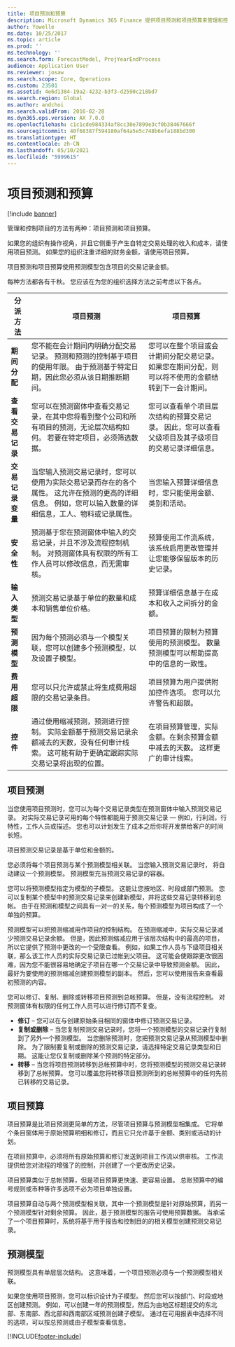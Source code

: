 ```yaml
---
title: 项目预测和预算
description: Microsoft Dynamics 365 Finance 提供项目预测和项目预算来管理和控制您的项目。
author: Yowelle
ms.date: 10/25/2017
ms.topic: article
ms.prod: ''
ms.technology: ''
ms.search.form: ForecastModel, ProjYearEndProcess
audience: Application User
ms.reviewer: josaw
ms.search.scope: Core, Operations
ms.custom: 23501
ms.assetid: 4e6d1384-19a2-4232-b3f3-d2590c218bd7
ms.search.region: Global
ms.author: andchoi
ms.search.validFrom: 2016-02-28
ms.dyn365.ops.version: AX 7.0.0
ms.openlocfilehash: c1c1cde984334af8cc30e7899e3cf0b38467666f
ms.sourcegitcommit: 40f68387f594180af64a5e5c748b6efa188bd300
ms.translationtype: HT
ms.contentlocale: zh-CN
ms.lasthandoff: 05/10/2021
ms.locfileid: "5999615"
---
```

# <a name="project-forecasts-and-budgets"></a>项目预测和预算

[!include [banner](../includes/banner.md)]

管理和控制项目的方法有两种：项目预测和项目预算。 

如果您的组织有操作视角，并且它侧重于产生自特定交易处理的收入和成本，请使用项目预测。 如果您的组织注重详细的财务金额，请使用项目预算。 

项目预测和项目预算使用预测模型包含项目的交易记录金额。 

每种方法都各有千秋。 您应该在为您的组织选择方法之前考虑以下各点。

|   分派方法       |           项目预测            |        项目预算                           |
|---------------------------|------------------------------------------|----------------------------------------------------|
| **期间分配**     | 您不能在会计期间内明确分配交易记录。 预测和预测的控制基于项目的使用年限。 由于预测基于特定日期，因此您必须从该日期推断期间。 | 您可以在整个项目或会计期间分配交易记录。 如果您在期间分配，则可以将不使用的金额结转到下一会计期间。 |
| **查看交易记录**  | 您可以在预测窗体中查看交易记录，在其中您将看到整个公司和所有项目的预测，无论层次结构如何。 若要在特定项目，必须筛选数据。                                       | 您可以查看单个项目层次结构的预算交易记录。 因此，您可以查看父级项目及其子级项目的交易记录详细信息。                 |
| **交易记录变量** | 当您输入预测交易记录时，您可以使用为实际交易记录而存在的各个属性。 这允许在预测的更高的详细信息。 例如，您可以输入数量的详细信息，工人、物料或记录属性。         | 当您输入预算详细信息时，您只能使用金额、类别和活动。                    |
| **安全性**              | 预测基于您在预测窗体中输入的交易记录，并且不涉及流程控制机制。 对预测窗体具有权限的所有工作人员可以修改信息，而无需审核。                                        | 预算使用工作流系统，该系统启用更改管理并让您能够保留版本的历史记录。         |
| **输入类型**           | 预测交易记录基于单位的数量和成本和销售单位价格。  | 预算详细信息基于在成本和收入之间拆分的金额。                                          |
| **预测模型**       | 因为每个预测必须与一个模型关联，您可以创建多个预测模型，以及设置子模型。           | 项目预算的限制为预算使用的预测模型。 数量预测模型可以帮助提高中的信息的一致性。                           |
| **费用超限**         | 您可以只允许或禁止将生成费用超限的交易记录条目。   | 项目预算为用户提供附加控件选项。 您可以允许警告和超限。                    |
| **控件**               | 通过使用缩减预测，预测进行控制。 实际金额基于预测交易记录余额减去的天数，没有任何审计线索。 这可能有助于更确定跟踪实际交易记录将出现的位置。                   | 在项目预算管理，实际金额。在剩余预算金额中减去的天数。 这样更广的审计线索。                                   |

## <a name="project-forecasts"></a>项目预测
当您使用项目预测时，您可以为每个交易记录类型在预测窗体中输入预测交易记录。 对实际交易记录可用的每个特性都能用于预测交易记录 — 例如，行利润，行特性，工作人员或描述。 您也可以计划发生了成本之后你将开发票给客户的时间长短。 

项目预测交易记录是基于单位和金额的。 

您必须将每个项目预测与某个预测模型相关联。 当您输入预测交易记录时， 将自动建议一个预测模型。 预测模型充当预测交易记录的容器。 

您可以将预测模型指定为模型的子模型。 这能让您按地区、时段或部门预测。 您可以复制某个模型中的预测交易记录来创建新模型，并将这些交易记录转移到总帐。 由于在预测和模型之间具有一对一的关系，每个预测模型为项目构成了一个单独的预算。 

预测模型可以把预测缩减用作项目的控制结构。 在预测缩减中，实际交易记录减少预测交易记录余额。 但是，因此预测缩减应用于该层次结构中的最高的项目，所以它提供了预测中更改的一个受限查看。 例如，如果工作人员与下级项目相关联，那么该工作人员的实际交易记录已过帐到父项目。 这可能会使跟踪更改很困难，因为您不能很容易地确定子项目在哪一个交易记录中导致预测金额。 因此，最好为要使用的预测缩减创建预测模型的副本。 然后，您可以使用报告来查看最初预测的内容。 

您可以修订、复制、删除或转移项目预测到总帐预算。 但是，没有流程控制。 对预测窗体有权限的任何工作人员可以进行修订而不复查。

-   **修订** – 您可以在与创建原始条目相同的窗体中修订预测交易记录。
-   **复制或删除** – 当您复制预测交易记录时，您将一个预测模型的交易记录行复制到了另外一个预测模型。 当您删除预测时，您把预测交易记录从预测模型中删除。 为了限制要复制或删除的预测交易记录，请选择特定交易记录类型和日期。 这能让您仅复制或删除某个预测的特定部分。
-   **转移** – 当您将项目预测转移到总帐预算中时，您将预测模型的预测交易记录转移到了总帐预算。 您可以覆盖您将转移项目预测所到的总帐预算中的任何先前已转移的交易记录。

## <a name="project-budgets"></a>项目预算
项目预算是比项目预测更简单的方法，尽管项目预算与预测模型相集成。 它将单个条目窗体用于原始预算明细和修订，而且它只允许基于金额、类别或活动的计划。 

在项目预算中，必须将所有原始预算和修订发送到项目工作流以供审核。 工作流提供给您对流程的增强了的控制，并创建了一个更改历史记录。 

项目预算类似于总帐预算，但是项目预算更快速、更容易设置。 总账预算中的编号规则或币种等许多选项不必为项目单独设置。

项目预算自动与两个预测模型相关联，其中一个预测模型是针对原始预算，而另一个预测模型针对剩余预算。 因此，基于预测模型的报告可使用预算数据。 当承诺了一个项目预算时，系统将基于用于报告和控制目的的相关模型创建预测交易记录。

## <a name="forecast-models"></a>预测模型
预测模型具有单层层次结构。 这意味着，一个项目预测必须与一个预测模型相关联。

如果您使用项目预测，您可以标识设计为子模型。 然后您可以按部门、时段或地区创建预测。 例如，可以创建一年的预测模型，然后为由地区标题提交的东北部、东南部、西北部和西南部区域预测创建子模型。 通过在可用报表中选择不同的选项，可以按总预测或由子模型查看信息。





[!INCLUDE[footer-include](../includes/footer-banner.md)]